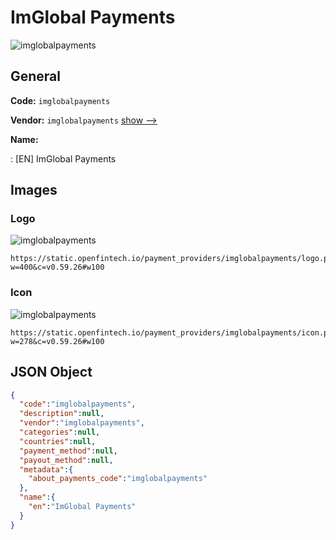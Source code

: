 
# ImGlobal Payments 
![imglobalpayments](https://static.openfintech.io/payment_providers/imglobalpayments/logo.png?w=400&c=v0.59.26#w100)  

## General 
 
**Code:** `imglobalpayments` 
 
**Vendor:** `imglobalpayments` [show -->](/vendors/imglobalpayments/) 
 
**Name:** 
 
:	[EN] ImGlobal Payments 
 

## Images 

### Logo 
 
![imglobalpayments](https://static.openfintech.io/payment_providers/imglobalpayments/logo.png?w=400&c=v0.59.26#w100)  

```
https://static.openfintech.io/payment_providers/imglobalpayments/logo.png?w=400&c=v0.59.26#w100
```  

### Icon 
 
![imglobalpayments](https://static.openfintech.io/payment_providers/imglobalpayments/icon.png?w=278&c=v0.59.26#w100)  

```
https://static.openfintech.io/payment_providers/imglobalpayments/icon.png?w=278&c=v0.59.26#w100
```  

## JSON Object 

```json
{
  "code":"imglobalpayments",
  "description":null,
  "vendor":"imglobalpayments",
  "categories":null,
  "countries":null,
  "payment_method":null,
  "payout_method":null,
  "metadata":{
    "about_payments_code":"imglobalpayments"
  },
  "name":{
    "en":"ImGlobal Payments"
  }
}
```  
